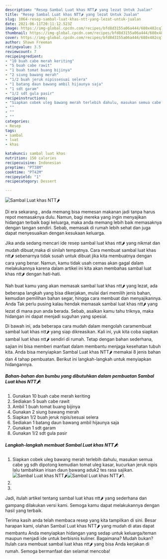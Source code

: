 ```yaml
---
description: "Resep Sambal Luat khas NTT🌶️ yang lezat Untuk Jualan"
title: "Resep Sambal Luat khas NTT🌶️ yang lezat Untuk Jualan"
slug: 1064-resep-sambal-luat-khas-ntt-yang-lezat-untuk-jualan
date: 2021-06-11T20:11:12.523Z
image: https://img-global.cpcdn.com/recipes/bfd8d3155a06a444/680x482cq70/sambal-luat-khas-ntt🌶️-foto-resep-utama.jpg
thumbnail: https://img-global.cpcdn.com/recipes/bfd8d3155a06a444/680x482cq70/sambal-luat-khas-ntt🌶️-foto-resep-utama.jpg
cover: https://img-global.cpcdn.com/recipes/bfd8d3155a06a444/680x482cq70/sambal-luat-khas-ntt🌶️-foto-resep-utama.jpg
author: Shawn Freeman
ratingvalue: 3.5
reviewcount: 7
recipeingredient:
- "10 buah cabe merah keriting"
- "5 buah cabe rawit"
- "1 buah tomat buang bijinya"
- "2 siung bawang merah"
- "1/2 buah jeruk nipissesuai selera"
- "1 batang daun bawang ambil hijaunya saja"
- "1 sdt garam"
- "1/2 sdt gula pasir"
recipeinstructions:
- "Siapkan cobek uleg bawang merah terlebih dahulu, masukan semua cabe yg sdh dipotong kemudian tomat uleg kasar, kucurkan jeruk nipis lalu tambahkan irisan daun bawang aduk2 tes rasa sajikan."
- ""
- ""
- ""
categories:
- Resep
tags:
- sambal
- luat
- khas

katakunci: sambal luat khas 
nutrition: 150 calories
recipecuisine: Indonesian
preptime: "PT38M"
cooktime: "PT42M"
recipeyield: "1"
recipecategory: Dessert

---
```



![Sambal Luat khas NTT🌶️](https://img-global.cpcdn.com/recipes/bfd8d3155a06a444/680x482cq70/sambal-luat-khas-ntt🌶️-foto-resep-utama.jpg)

Di era  sekarang , anda memang bisa memesan makanan jadi tanpa harus repot memasaknya dulu. Namun, bagi mereka yang ingin menyajikan hidangan terbaik bagi keluarga, maka anda memang lebih baik memasaknya dengan tangan sendiri. Sebab, memasak di rumah lebih sehat dan juga dapat menyesuaikan dengan kesukaan keluarga.

Jika anda sedang mencari ide resep sambal luat khas ntt🌶️ yang nikmat dan mudah dibuat,maka di sinilah tempatnya. Cara membuat sambal luat khas ntt🌶️  sebenarnya tidak susah untuk dibuat jika kita membuatnya dengan cara yang benar. Namun, kamu tidak usah cemas akan gagal dalam melakukannya 
karena dalam artikel ini kita akan membahas sambal luat khas ntt🌶️ dengan hati-hati.  



Nah buat kamu yang akan memasak sambal luat khas ntt🌶️ yang lezat, ada beberapa langkah yang bisa dikerjakan, mulai dari memilih jenis bahan, kemudian pemilihan bahan segar, hingga cara membuat dan menyajikannya. Anda Tak perlu pusing kalau hendak memasak sambal luat khas ntt🌶️ yang lezat di mana pun anda berada. Sebab, asalkan kamu  tahu triknya, maka hidangan ini dapat menjadi suguhan yang spesial.

Di bawah ini, ada beberapa cara mudah dalam mengolah caramembuat sambal luat khas ntt🌶️ yang siap dikreasikan. Kali ini, yuk kita coba siapkan sambal luat khas ntt🌶️ sendiri di rumah. Tetap dengan bahan sederhana, sajian ini bisa memberi manfaat dalam membantu menjaga kesehatan tubuh kita. Anda bisa menyiapkan Sambal Luat khas NTT🌶️ memakai 8 jenis bahan dan 4 tahap pembuatan. Berikut ini langkah-langkah untuk menyiapkan hidangannya.

<!--inarticleads1-->

##### Bahan-bahan dan bumbu yang dibutuhkan dalam pembuatan Sambal Luat khas NTT🌶️:

1. Gunakan 10 buah cabe merah keriting
1. Sediakan 5 buah cabe rawit
1. Ambil 1 buah tomat buang bijinya
1. Gunakan 2 siung bawang merah
1. Siapkan 1/2 buah jeruk nipis/sesuai selera
1. Sediakan 1 batang daun bawang ambil hijaunya saja
1. Gunakan 1 sdt garam
1. Gunakan 1/2 sdt gula pasir




<!--inarticleads2-->

##### Langkah-langkah membuat Sambal Luat khas NTT🌶️:

1. Siapkan cobek uleg bawang merah terlebih dahulu, masukan semua cabe yg sdh dipotong kemudian tomat uleg kasar, kucurkan jeruk nipis lalu tambahkan irisan daun bawang aduk2 tes rasa sajikan.
<img src="https://img-global.cpcdn.com/steps/ec790fee188ea21c/160x128cq70/sambal-luat-khas-ntt🌶️-langkah-memasak-1-foto.jpg" alt="Sambal Luat khas NTT🌶️"><img src="https://img-global.cpcdn.com/steps/0be34630552082a9/160x128cq70/sambal-luat-khas-ntt🌶️-langkah-memasak-1-foto.jpg" alt="Sambal Luat khas NTT🌶️">1. 
1. 
1. 




Jadi, itulah artikel tentang  sambal luat khas ntt🌶️  yang sederhana dan gampang dilakukan versi kami. Semoga kamu dapat melakukannya dengan hasil yang terbaik. 

Terima kasih anda telah membaca resep yang kita tampilkan di sini. Besar harapan kami, olahan  Sambal Luat khas NTT🌶️ yang mudah di atas dapat membantu Anda menyiapkan hidangan yang sedap untuk keluarga/teman maupun menjadi ide untuk berbisnis kuliner. Bagaimana? Mudah bukan? Itulah cara membuat sambal luat khas ntt🌶️ yang bisa Anda kerjakan di rumah. Semoga bermanfaat dan selamat mencoba!

